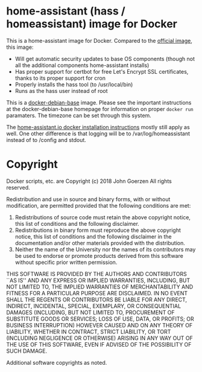 # home-assistant (hass / homeassistant) image for Docker

This is a home-assistant image for Docker.  Compared to the 
[official image](http://hub.docker.com/r/homeassistant/home-assistant),
this image:

 - Will get automatic security updates to base OS components
   (though not all the additional components home-assistant installs)
 - Has proper support for certbot for free Let's Encrypt SSL
   certificates, thanks to its proper support for cron
 - Properly installs the hass tool (to /usr/local/bin)
 - Runs as the hass user instead of root
 
This is a
[docker-debian-base](https://github.com/jgoerzen/docker-debian-base)
image.  Please see the important instructions at the
docker-debian-base homepage for information on proper
`docker run` paramaters.  The timezone can be set through this system.

The
[home-assistant.io docker installation instructions](https://home-assistant.io/docs/installation/docker/)
mostly still apply as well.  One other difference is that logging will
be to /var/log/homeassistant instead of to /config and stdout.
 
# Copyright

Docker scripts, etc. are
Copyright (c) 2018 John Goerzen
All rights reserved.

Redistribution and use in source and binary forms, with or without
modification, are permitted provided that the following conditions
are met:
1. Redistributions of source code must retain the above copyright
   notice, this list of conditions and the following disclaimer.
2. Redistributions in binary form must reproduce the above copyright
   notice, this list of conditions and the following disclaimer in the
   documentation and/or other materials provided with the distribution.
3. Neither the name of the University nor the names of its contributors
   may be used to endorse or promote products derived from this software
   without specific prior written permission.

THIS SOFTWARE IS PROVIDED BY THE AUTHORS AND CONTRIBUTORS ``AS IS'' AND
ANY EXPRESS OR IMPLIED WARRANTIES, INCLUDING, BUT NOT LIMITED TO, THE
IMPLIED WARRANTIES OF MERCHANTABILITY AND FITNESS FOR A PARTICULAR PURPOSE
ARE DISCLAIMED.  IN NO EVENT SHALL THE REGENTS OR CONTRIBUTORS BE LIABLE
FOR ANY DIRECT, INDIRECT, INCIDENTAL, SPECIAL, EXEMPLARY, OR CONSEQUENTIAL
DAMAGES (INCLUDING, BUT NOT LIMITED TO, PROCUREMENT OF SUBSTITUTE GOODS
OR SERVICES; LOSS OF USE, DATA, OR PROFITS; OR BUSINESS INTERRUPTION)
HOWEVER CAUSED AND ON ANY THEORY OF LIABILITY, WHETHER IN CONTRACT, STRICT
LIABILITY, OR TORT (INCLUDING NEGLIGENCE OR OTHERWISE) ARISING IN ANY WAY
OUT OF THE USE OF THIS SOFTWARE, EVEN IF ADVISED OF THE POSSIBILITY OF
SUCH DAMAGE.

Additional software copyrights as noted.

   
 
